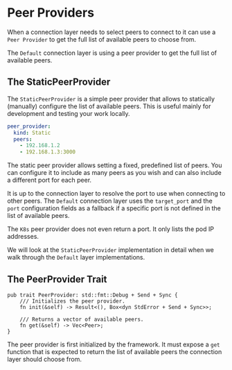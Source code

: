 # Peer Providers

When a connection layer needs to select peers to connect to it can use a `Peer Provider` to get the full list of available peers to choose from.

The `Default` connection layer is using a peer provider to get the full list of available peers. 

## The StaticPeerProvider

The `StaticPeerProvider` is a simple peer provider that allows to statically (manually) configure the list of available peers. This is useful mainly 
for development and testing your work locally.

```yaml
peer_provider:
  kind: Static
  peers:
    - 192.168.1.2
    - 192.168.1.3:3000
```



The static peer provider allows setting a fixed, predefined list of peers. You can configure it to include as many peers as you wish and can also 
include a different port for each peer. 

It is up to the connection layer to resolve the port to use when connecting to other peers. The `Default` connection layer uses the `target_port` and 
the `port` configuration fields as a fallback if a specific port is not defined in the list of available peers.

The `K8s` peer provider does not even return a port. It only lists the pod IP addresses.

We will look at the `StaticPeerProvider` implementation in detail when we walk through the `Default` layer implementations.

## The PeerProvider Trait
```rust, no_run
pub trait PeerProvider: std::fmt::Debug + Send + Sync {
    /// Initializes the peer provider.
    fn init(&self) -> Result<(), Box<dyn StdError + Send + Sync>>;

    /// Returns a vector of available peers.
    fn get(&self) -> Vec<Peer>;
}
```

The peer provider is first initialized by the framework. It must expose a `get` function that is expected to return the list of available peers the connection 
layer should choose from.
